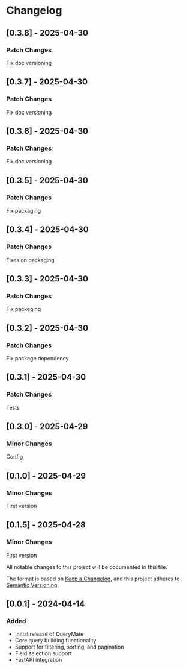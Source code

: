 # Changelog

## [0.3.8] - 2025-04-30

### Patch Changes

Fix doc versioning

## [0.3.7] - 2025-04-30

### Patch Changes

Fix doc versioning

## [0.3.6] - 2025-04-30

### Patch Changes

Fix doc versioning

## [0.3.5] - 2025-04-30

### Patch Changes

Fix packaging

## [0.3.4] - 2025-04-30

### Patch Changes

Fixes on packaging

## [0.3.3] - 2025-04-30

### Patch Changes

Fix packeging

## [0.3.2] - 2025-04-30

### Patch Changes

Fix package dependency

## [0.3.1] - 2025-04-30

### Patch Changes

Tests

## [0.3.0] - 2025-04-29

### Minor Changes

Config

## [0.1.0] - 2025-04-29

### Minor Changes

First version

## [0.1.5] - 2025-04-28

### Minor Changes

First version

All notable changes to this project will be documented in this file.

The format is based on [Keep a Changelog](https://keepachangelog.com/en/1.0.0/),
and this project adheres to [Semantic Versioning](https://semver.org/spec/v2.0.0.html).

## [0.0.1] - 2024-04-14

### Added
- Initial release of QueryMate
- Core query building functionality
- Support for filtering, sorting, and pagination
- Field selection support
- FastAPI integration
